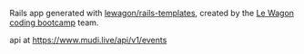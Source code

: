 Rails app generated with [lewagon/rails-templates](https://github.com/lewagon/rails-templates), created by the [Le Wagon coding bootcamp](https://www.lewagon.com) team.

api at https://www.mudi.live/api/v1/events
